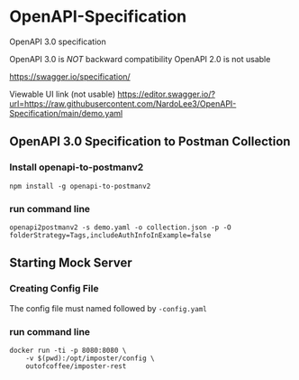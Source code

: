 # OpenAPI-Specification
OpenAPI 3.0 specification 

OpenAPI 3.0 is *NOT* backward compatibility OpenAPI 2.0 is not usable

https://swagger.io/specification/

Viewable UI link (not usable)
https://editor.swagger.io/?url=https://raw.githubusercontent.com/NardoLee3/OpenAPI-Specification/main/demo.yaml

## OpenAPI 3.0 Specification to Postman Collection
### Install openapi-to-postmanv2

```
npm install -g openapi-to-postmanv2
```

### run command line

```
openapi2postmanv2 -s demo.yaml -o collection.json -p -O folderStrategy=Tags,includeAuthInfoInExample=false
```


## Starting Mock Server
### Creating Config File
The config file must named followed by `-config.yaml`

### run command line
```
docker run -ti -p 8080:8080 \
    -v $(pwd):/opt/imposter/config \
    outofcoffee/imposter-rest
```

